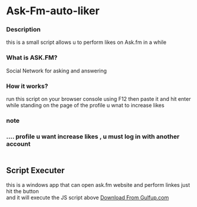 Ask-Fm-auto-liker</h2>
=================
<h3> Description </h3>
this is a small script allows u to perform likes on Ask.fm in a while
</br>

<h3>What is ASK.FM?</h3>
Social Network for asking and answering </br>


<h3>How it works?</h3>

run this script on your browser console using F12
then paste it and hit enter while standing on the page of the profile u wnat to increase likes 

<h3>note <h3>
 .... profile u want increase likes  , u must log in with another account 
 
 </br>
 </br>
 
 
 <h2> Script Executer </h2>
 
 this is a windows app that can open ask.fm website and perform linkes  just hit the button </br>
 and it will execute the JS script above 
 <a href='http://www.gulfup.com/?LMfHAG' >Download From Gulfup.com </a>
 
 
 
